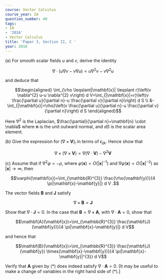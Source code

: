 ```yaml
---
course: Vector Calculus
course_year: IA
question_number: 40
tags:
- IA
- '2016'
- Vector Calculus
title: 'Paper 3, Section II, C '
year: 2016
---
```




(a) For smooth scalar fields $u$ and $v$, derive the identity

$$\nabla \cdot(u \nabla v-v \nabla u)=u \nabla^{2} v-v \nabla^{2} u$$

and deduce that

$$\begin{aligned}
\int_{\rho \leqslant|\mathbf{x}| \leqslant r}\left(v \nabla^{2} u-u \nabla^{2} v\right) d V=\int_{|\mathbf{x}|=r}\left(v \frac{\partial u}{\partial n}-u \frac{\partial v}{\partial n}\right) d S \\
&-\int_{|\mathbf{x}|=\rho}\left(v \frac{\partial u}{\partial n}-u \frac{\partial v}{\partial n}\right) d S
\end{aligned}$$

Here $\nabla^{2}$ is the Laplacian, $\frac{\partial}{\partial n}=\mathbf{n} \cdot \nabla$ where $\mathbf{n}$ is the unit outward normal, and $d S$ is the scalar area element.

(b) Give the expression for $(\nabla \times \mathbf{V})_{i}$ in terms of $\epsilon_{i j k}$. Hence show that

$$\nabla \times(\nabla \times \mathbf{V})=\nabla(\nabla \cdot \mathbf{V})-\nabla^{2} \mathbf{V}$$

(c) Assume that if $\nabla^{2} \varphi=-\rho$, where $\varphi(\mathbf{x})=O\left(|\mathbf{x}|^{-1}\right)$ and $\nabla \varphi(\mathbf{x})=O\left(|\mathbf{x}|^{-2}\right)$ as $|\mathbf{x}| \rightarrow \infty$, then

$$\varphi(\mathbf{x})=\int_{\mathbb{R}^{3}} \frac{\rho(\mathbf{y})}{4 \pi|\mathbf{x}-\mathbf{y}|} d V .$$

The vector fields $\mathbf{B}$ and $\mathbf{J}$ satisfy

$$\nabla \times \mathbf{B}=\mathbf{J}$$

Show that $\nabla \cdot \mathbf{J}=0$. In the case that $\mathbf{B}=\nabla \times \mathbf{A}$, with $\nabla \cdot \mathbf{A}=0$, show that

$$\mathbf{A}(\mathbf{x})=\int_{\mathbb{R}^{3}} \frac{\mathbf{J}(\mathbf{y})}{4 \pi|\mathbf{x}-\mathbf{y}|} d V$$

and hence that

$$\mathbf{B}(\mathbf{x})=\int_{\mathbb{R}^{3}} \frac{\mathbf{J}(\mathbf{y}) \times(\mathbf{x}-\mathbf{y})}{4 \pi|\mathbf{x}-\mathbf{y}|^{3}} d V$$

Verify that $\mathbf{A}$ given by $(*)$ does indeed satisfy $\nabla \cdot \mathbf{A}=0$. [It may be useful to make a change of variables in the right hand side of $(*)$.]